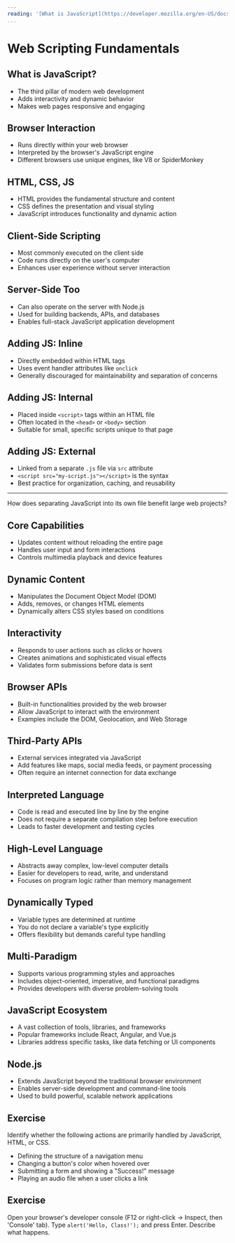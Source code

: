 ```yaml
---
reading: '[What is JavaScript](https://developer.mozilla.org/en-US/docs/Learn_web_development/Core/Scripting/What_is_JavaScript)'
...
```


# Web Scripting Fundamentals

## What is JavaScript?

- The third pillar of modern web development
- Adds interactivity and dynamic behavior
- Makes web pages responsive and engaging

## Browser Interaction

- Runs directly within your web browser
- Interpreted by the browser's JavaScript engine
- Different browsers use unique engines, like V8 or SpiderMonkey

## HTML, CSS, JS

- HTML provides the fundamental structure and content
- CSS defines the presentation and visual styling
- JavaScript introduces functionality and dynamic action

## Client-Side Scripting

- Most commonly executed on the client side
- Code runs directly on the user's computer
- Enhances user experience without server interaction

## Server-Side Too

- Can also operate on the server with Node.js
- Used for building backends, APIs, and databases
- Enables full-stack JavaScript application development

## Adding JS: Inline

- Directly embedded within HTML tags
- Uses event handler attributes like `onclick`
- Generally discouraged for maintainability and separation of concerns

## Adding JS: Internal

- Placed inside `<script>` tags within an HTML file
- Often located in the `<head>` or `<body>` section
- Suitable for small, specific scripts unique to that page

## Adding JS: External

- Linked from a separate `.js` file via `src` attribute
- `<script src="my-script.js"></script>` is the syntax
- Best practice for organization, caching, and reusability

---

How does separating JavaScript into its own file benefit large web projects?

## Core Capabilities

- Updates content without reloading the entire page
- Handles user input and form interactions
- Controls multimedia playback and device features

## Dynamic Content

- Manipulates the Document Object Model (DOM)
- Adds, removes, or changes HTML elements
- Dynamically alters CSS styles based on conditions

## Interactivity

- Responds to user actions such as clicks or hovers
- Creates animations and sophisticated visual effects
- Validates form submissions before data is sent

## Browser APIs

- Built-in functionalities provided by the web browser
- Allow JavaScript to interact with the environment
- Examples include the DOM, Geolocation, and Web Storage

## Third-Party APIs

- External services integrated via JavaScript
- Add features like maps, social media feeds, or payment processing
- Often require an internet connection for data exchange

## Interpreted Language

- Code is read and executed line by line by the engine
- Does not require a separate compilation step before execution
- Leads to faster development and testing cycles

## High-Level Language

- Abstracts away complex, low-level computer details
- Easier for developers to read, write, and understand
- Focuses on program logic rather than memory management

## Dynamically Typed

- Variable types are determined at runtime
- You do not declare a variable's type explicitly
- Offers flexibility but demands careful type handling

## Multi-Paradigm

- Supports various programming styles and approaches
- Includes object-oriented, imperative, and functional paradigms
- Provides developers with diverse problem-solving tools

## JavaScript Ecosystem

- A vast collection of tools, libraries, and frameworks
- Popular frameworks include React, Angular, and Vue.js
- Libraries address specific tasks, like data fetching or UI components

## Node.js

- Extends JavaScript beyond the traditional browser environment
- Enables server-side development and command-line tools
- Used to build powerful, scalable network applications

## Exercise

Identify whether the following actions are primarily handled by JavaScript, HTML, or CSS.

- Defining the structure of a navigation menu
- Changing a button's color when hovered over
- Submitting a form and showing a "Success!" message
- Playing an audio file when a user clicks a link

## Exercise

Open your browser's developer console (F12 or right-click -> Inspect, then 'Console' tab). Type `alert('Hello, Class!');` and press Enter. Describe what happens.
